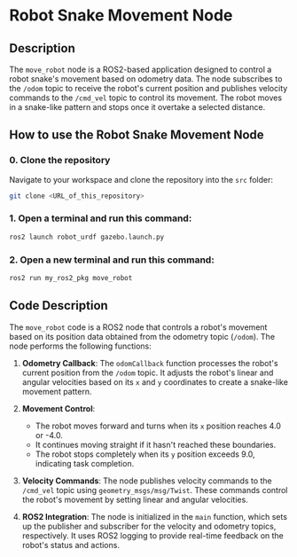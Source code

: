 # Robot Snake Movement Node

## Description

The `move_robot` node is a ROS2-based application designed to control a robot snake's movement based on odometry data. The node subscribes to the `/odom` topic to receive the robot's current position and publishes velocity commands to the `/cmd_vel` topic to control its movement. The robot moves in a snake-like pattern and stops once it overtake a selected distance.

## How to use the Robot Snake Movement Node

### 0. Clone the repository

Navigate to your workspace and clone the repository into the `src` folder:

```bash
git clone <URL_of_this_repository>
```

### 1. Open a terminal and run this command:

```bash
ros2 launch robot_urdf gazebo.launch.py
```
### 2. Open a new terminal and run this command:

```bash
ros2 run my_ros2_pkg move_robot
```

## Code Description

The `move_robot` code is a ROS2 node that controls a robot's movement based on its position data obtained from the odometry topic (`/odom`). The node performs the following functions:

1. **Odometry Callback**: The `odomCallback` function processes the robot's current position from the `/odom` topic. It adjusts the robot's linear and angular velocities based on its `x` and `y` coordinates to create a snake-like movement pattern.

2. **Movement Control**: 
   - The robot moves forward and turns when its `x` position reaches 4.0 or -4.0.
   - It continues moving straight if it hasn't reached these boundaries.
   - The robot stops completely when its `y` position exceeds 9.0, indicating task completion.

3. **Velocity Commands**: The node publishes velocity commands to the `/cmd_vel` topic using `geometry_msgs/msg/Twist`. These commands control the robot's movement by setting linear and angular velocities.

4. **ROS2 Integration**: The node is initialized in the `main` function, which sets up the publisher and subscriber for the velocity and odometry topics, respectively. It uses ROS2 logging to provide real-time feedback on the robot's status and actions.







